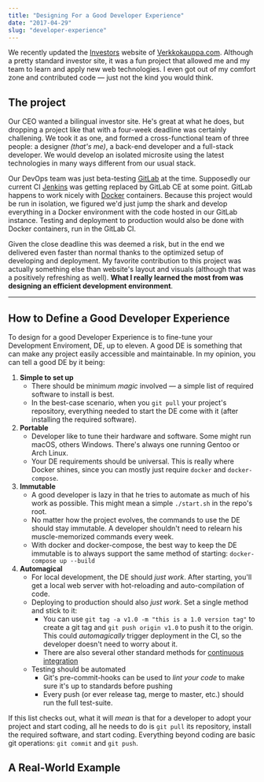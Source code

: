 ```yaml
---
title: "Designing For a Good Developer Experience"
date: "2017-04-29"
slug: "developer-experience"
---
```


We recently updated the [Investors](https://www.verkkokauppa.com/en/investors/) website of [Verkkokauppa.com](https://www.verkkokauppa.com). Although a pretty standard investor site, it was a fun project that allowed me and my team to learn and apply new web technologies. I even got out of my comfort zone and contributed code — just not the kind you would think.

## The project

Our CEO wanted a bilingual investor site. He's great at what he does, but dropping a project like that with a four-week deadline was certainly challening. We took it as one, and formed a cross-functional team of three people: a designer _(that's me)_, a back-end developer and a full-stack developer. We would develop an isolated microsite using the latest technologies in many ways different from our usual stack.

Our DevOps team was just beta-testing [GitLab](https://about.gitlab.com/) at the time. Supposedly our current CI [Jenkins](https://jenkins.io/) was getting replaced by GitLab CE at some point. GitLab happens to work nicely with [Docker](https://www.docker.com/) containers. Because this project would be run in isolation, we figured we'd just jump the shark and develop everything in a Docker environment with the code hosted in our GitLab instance. Testing and deployment to production would also be done with Docker containers, run in the GitLab CI.

Given the close deadline this was deemed a risk, but in the end we delivered even faster than normal thanks to the optimized setup of developing and deployment. My favorite contribution to this project was actually something else than website's layout and visuals (although that was a positively refreshing as well). **What I really learned the most from was designing an efficient development environment**.

----

## How to Define a Good Developer Experience

To design for a good Developer Experience is to fine-tune your Development Enviroment, DE, up to eleven. A good DE is something that can make any project easily accessible and maintainable. In my opinion, you can tell a good DE by it being:

1. __Simple to set up__
    * There should be minimum _magic_ involved — a simple list of required software to install is best.
    * In the best-case scenario, when you `git pull` your project's repository, everything needed to start the DE come with it (after installing the required software).
2. __Portable__
    * Developer like to tune their hardware and software. Some might run macOS, others Windows. There's always one running Gentoo or Arch Linux.
    * Your DE requirements should be universal. This is really where Docker shines, since you can mostly just require `docker` and `docker-compose`.
3. __Immutable__
    * A good developer is lazy in that he tries to automate as much of his work as possible. This might mean a simple `./start.sh` in the repo's root.
    * No matter how the project evolves, the commands to use the DE should stay immutable. A developer shouldn't need to relearn his muscle-memorized commands every week.
    * With docker and docker-compose, the best way to keep the DE immutable is to always support the same method of starting: `docker-compose up --build`
4. __Automagical__
    * For local development, the DE should _just work_. After starting, you'll get a local web server with hot-reloading and auto-compilation of code.
    * Deploying to production should also _just work_. Set a single method and stick to it:
        * You can use `git tag -a v1.0 -m "this is a 1.0 version tag"` to create a git tag and `git push origin v1.0` to push it to the origin. This could _automagically_ trigger deployment in the CI, so the developer doesn't need to worry about it.
        * There are also several other standard methods for [continuous integration](https://github.com/integrations/feature/continuous-integration)
    * Testing should be automated
        * Git's pre-commit-hooks can be used to _lint your code_ to make sure it's up to standards before pushing
        * Every push (or ever release tag, merge to master, etc.) should run the full test-suite.

If this list checks out, what it will _mean_ is that for a developer to adopt your project and start coding, all he needs to do is `git pull` its repository, install the required software, and start coding. Everything beyond coding are basic git operations: `git commit` and `git push`.

## A Real-World Example
